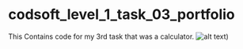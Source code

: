 # codsoft_level_1_task_03_portfolio
This Contains code for my 3rd task that was a calculator.
![alt text](https://github.com/coderr1ck/codsoft_level_1_task_03_portfolio/blob/main/calculator.551ee598.png))
